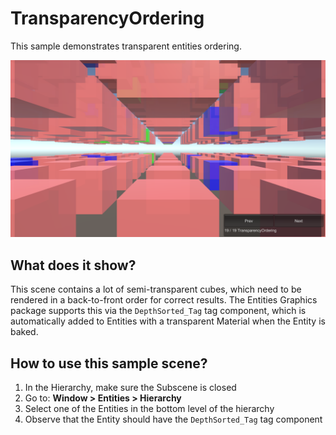 # TransparencyOrdering

This sample demonstrates transparent entities ordering.

<img src="../../../../READMEimages/TransparencyOrdering.PNG" width="600">

## What does it show?

This scene contains a lot of semi-transparent cubes, which need to be rendered in a back-to-front order for
correct results. The Entities Graphics package supports this via the `DepthSorted_Tag` tag component, which
is automatically added to Entities with a transparent Material when the Entity is baked.

## How to use this sample scene?

1. In the Hierarchy, make sure the Subscene is closed
2. Go to: **Window > Entities > Hierarchy**
3. Select one of the Entities in the bottom level of the hierarchy
4. Observe that the Entity should have the `DepthSorted_Tag` tag component